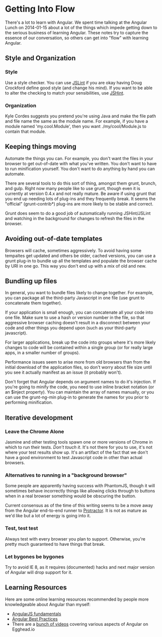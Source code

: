 # Getting Into Flow

There's a lot to learn with Angular. We spent time talking at the Angular Lunch on 2014-01-15 about a lot of the things which impede getting down to the serious business of learning Angular. These notes try to capture the essence of our conversation, so others can get into "flow" with learning Angular.

## Style and Organization

### Style

Use a style checker. You can use [JSLint](http://www.jslint.com) if you are okay having Doug Crockford define good style (and change his mind). If you want to be able to alter the checking to match your sensibilities, use [JSHint](http://www.jshint.com).

### Organization

Kyle Cordes suggests you pretend you're using Java and make the file path and file name the same as the module name. For example, if you have a module named 'my.cool.Module', then you want ./my/cool/Module.js to contain that module.

## Keeping things moving

Automate the things you can. For example, you don't want the files in your browser to get out-of-date with what you've written. You don't want to have to run minification yourself. You don't want to do anything by hand you can automate.

There are several tools to do this sort of thing, amongst them grunt, brunch, and gulp. Right now many people like to use grunt, though even it is currently at version 0.4.x and not really mature. Be aware if using grunt that you end up needing lots of plug-ins and they frequently break. It seems the "official" (grunt-contrib*) plug-ins are more likely to be stable and correct.

Grunt does seem to do a good job of automatically running JSHint/JSLint and watching in the background for changes to refresh the files in the browser.

## Avoiding out-of-date templates

Browsers will cache, sometimes aggressively. To avoid having some tempaltes get updated and others be older, cached versions, you can use a grunt plug-in to bundle up all the templates and populate the browser cache by URI in one go. This way you don't end up with a mix of old and new.

## Bundling up files

In general, you want to bundle files likely to change together. For example, you can package all the third-party Javascript in one file (use grunt to concatenate them together).

If your application is small enough, you can concatenate all your code into one file. Make sure to use a hash or version number in the file, so that aggressive browser caching doesn't result in a disconnect between your code and other things you depend upon (such as your third-party javascript).

For larger applications, break up the code into groups where it's more likely changes to code will be contained within a single group (or for really large apps, in a smaller number of groups).

Performance issues seem to arise more from old browsers than from the initial download of the application files, so don't worry about file size until you see it actually manifest as an issue (it probably won't).

Don't forget that Angular depends on argument names to do it's injection. If you're going to minify the code, you need to use inline bracket notation (or an $inject property). You can maintain the array of names manually, or you can use the grunt-ng-min plug-in to generate the names for you prior to performing minification.

## Iterative development

### Leave the Chrome Alone

Jasmine and other testing tools spawn one or more versions of Chrome in which to run their tests. _Don't touch it_. It's not there for you to use, it's not where your test results show up. It's an artifact of the fact that we don't have a good environment to test Javascript code in other than actual browsers.

### Alternatives to running in a "background browser"

Some people are apparently having success with PhantomJS, though it will sometimes behave incorrectly things like allowing clicks through to buttons when in a real browser something would be obscuring the button.

Current consensus as of the time of this writing seems to be a move away from the Angular end-to-end runner to [Protractor](https://github.com/angular/protractor). It is not as mature as we'd like but a lot of energy is going into it.

### Test, test test

Always test with every browser you plan to support. Otherwise, you're pretty much guaranteed to have things that break.

### Let bygones be bygones
Try to avoid IE 8, as it requires (documented) hacks and next major version of Angular will drop support for it.

## Learning Resources

Here are some online learning resources recommended by people more knowledgeable about Angular than myself:

* [AngularJS fundamentals](http://pluralsight.com/training/courses/TableOfContents?courseName=angularjs-fundamentals&highlight=)
* [Angular Best Practices](http://pluralsight.com/training/courses/TableOfContents?courseName=angular-best-practices&highlight=)
* There are a [bunch of videos](https://egghead.io/tags/AngularJS) covering various aspects of Angular on Egghead.io


